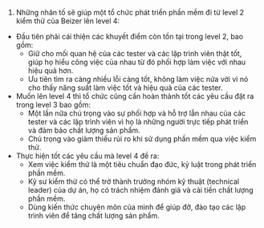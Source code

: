1. Những nhân tố sẽ giúp một tổ chức phát triển phần mềm đi từ level 2 kiểm thử của Beizer lên level 4:

- Đầu tiên phải cái thiện các khuyết điểm còn tồn tại trong level 2, bao gồm:
   + Giữ cho mối quan hệ của các tester và các lập trình viên thật tốt, giúp họ hiểu công việc của nhau từ đó phối hợp làm việc với nhau hiệu quả hơn.
   + Ưu tiên tìm ra càng nhiều lỗi càng tốt, không làm việc nửa vời vì nó cho thấy năng suất làm việc tốt và hiệu quả của các tester.
- Muốn lên level 4 thì tổ chức cũng cần hoàn thành tốt các yêu cầu đặt ra trong level 3 bao gồm:
   + Một lần nữa chú trọng vào sự phối hợp và hỗ trợ lẫn nhau của các tester và các lập trình viên vì họ là những người trực tiếp phát triển và đảm bảo chất lượng sản phẩm.
   + Chú trọng vào giảm thiểu rủi ro khi sử dụng phần mềm qua việc kiểm thử.
- Thực hiện tốt các yêu cầu mà level 4 đề ra:
   + Xem việc kiểm thử là một tiêu chuẩn đạo đức, kỷ luật trong phát triển phần mềm.
   + Kỹ sư kiểm thử có thể trở thành trưởng nhóm kỹ thuật (technical leader) của dự án, họ có trách nhiệm đánh giá và cải tiến chất lượng phần mềm.
   + Dùng kiến thức chuyên môn của mình để giúp đỡ, đào tạo các lập trình viên để tăng chất lượng sản phẩm.
    
